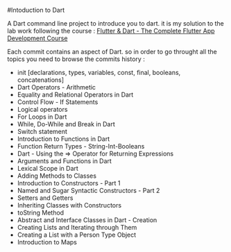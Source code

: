 #Intoduction to Dart

A Dart command line project to introduce you to dart. it is my solution to the lab work following the course : [Flutter & Dart - The Complete Flutter App Development Course](https://www.udemy.com/course/flutter-dart-the-complete-flutter-app-development-course)

Each commit contains an aspect of Dart. so in order to go throught all the topics you need to browse the commits history : 

- init [declarations, types, variables, const, final, booleans, concatenations]
- Dart Operators - Arithmetic
- Equality and Relational Operators in Dart
- Control Flow - If Statements
- Logical operators
- For Loops in Dart
- While, Do-While and Break in Dart
- Switch statement 
- Introduction to Functions in Dart
- Function Return Types - String-Int-Booleans
- Dart - Using the => Operator for Returning Expressions
- Arguments and Functions in Dart 
- Lexical Scope in Dart 
- Adding Methods to Classes 
- Introduction to Constructors - Part 1 
- Named and Sugar Syntactic Constructors - Part 2 
- Setters and Getters 
- Inheriting Classes with Constructors 
- toString Method 
- Abstract and Interface Classes in Dart - Creation 
- Creating Lists and Iterating through Them 
- Creating a List with a Person Type Object 
- Introduction to Maps 
